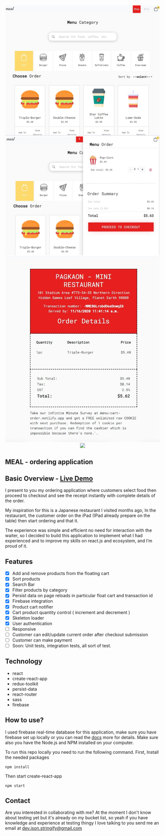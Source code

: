 <p align="center">
	  <img src="./Docs/screenshot/screenshot_A.jpg">
	  <img src="./Docs/screenshot/screenshot_B.jpg">
	  <img src="./Docs/screenshot/screenshot_C.jpg">
	  <img src="./Docs/screenshot/screen-capture.gif">
</p>

## MEAL - ordering application

## Basic Overview - [Live Demo](https://menu-cart-order.netlify.app/)

I present to you my ordering application where customers select food then proceed to checkout and see the receipt instantly with complete details of the order.

My inspiration for this is a Japanese restaurant I visited months ago, In the restaurant, the customer order on the iPad (IPad already prepare on the table) then start ordering and that it.

The experience was simple and efficient no need for interaction with the waiter, so I decided to build this application to implement what I had experienced and to improve my skills on react.js and ecosystem, and I’m proud of it.

## Features

- [x] Add and remove products from the floating cart
- [x] Sort products
- [x] Search Bar
- [x] Filter products by category
- [x] Persist data on page reloads in particular float cart and transaction id
- [x] Firebase integration
- [x] Product cart notifier
- [x] Cart product quantity control ( increment and decrement )
- [x] Skeleton loader
- [x] User authentication
- [ ] Responsive
- [ ] Customer can edit/update current order after checkout submission
- [ ] Customer can make payment
- [ ] Soon: Unit tests, integration tests, all sort of test.

## Technology

- react
- create-react-app
- redux-toolkit
- persist-data
- react-router
- sass
- firebase

## How to use?

I used firebase real-time database for this application, make sure you have firebase set up locally or you can read the [docs](https://firebase.google.com/docs/web/setup) more for details. Make sure also you have the Node.js and NPM installed on your computer.

To run this repo locally you need to run the following command.
First, Install the needed packages

```
npm install
```

Then start create-react-app

```
npm start
```

## Contact

Are you interested in collaborating with me? At the moment I don't know about testing yet but it's already on my bucket list, so yeah if you have knowledge and experience at testing thingy I love talking to you send me an email at dev.json.stringify@gmail.com
